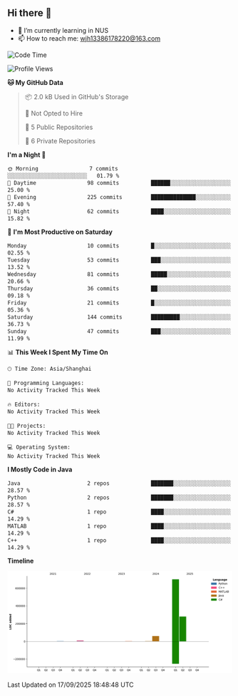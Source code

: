 ## Hi there 👋

- 🌱 I’m currently learning in NUS
- 📫 How to reach me: wjh13386178220@163.com


<!--START_SECTION:waka-->
![Code Time](http://img.shields.io/badge/Code%20Time-313%20hrs%2037%20mins-blue)

![Profile Views](http://img.shields.io/badge/Profile%20Views-0-blue)

**🐱 My GitHub Data** 

> 📦 2.0 kB Used in GitHub's Storage 
 > 
> 🚫 Not Opted to Hire
 > 
> 📜 5 Public Repositories 
 > 
> 🔑 6 Private Repositories 
 > 
**I'm a Night 🦉** 

```text
🌞 Morning                7 commits           ░░░░░░░░░░░░░░░░░░░░░░░░░   01.79 % 
🌆 Daytime                98 commits          ██████░░░░░░░░░░░░░░░░░░░   25.00 % 
🌃 Evening                225 commits         ██████████████░░░░░░░░░░░   57.40 % 
🌙 Night                  62 commits          ████░░░░░░░░░░░░░░░░░░░░░   15.82 % 
```
📅 **I'm Most Productive on Saturday** 

```text
Monday                   10 commits          █░░░░░░░░░░░░░░░░░░░░░░░░   02.55 % 
Tuesday                  53 commits          ███░░░░░░░░░░░░░░░░░░░░░░   13.52 % 
Wednesday                81 commits          █████░░░░░░░░░░░░░░░░░░░░   20.66 % 
Thursday                 36 commits          ██░░░░░░░░░░░░░░░░░░░░░░░   09.18 % 
Friday                   21 commits          █░░░░░░░░░░░░░░░░░░░░░░░░   05.36 % 
Saturday                 144 commits         █████████░░░░░░░░░░░░░░░░   36.73 % 
Sunday                   47 commits          ███░░░░░░░░░░░░░░░░░░░░░░   11.99 % 
```


📊 **This Week I Spent My Time On** 

```text
🕑︎ Time Zone: Asia/Shanghai

💬 Programming Languages: 
No Activity Tracked This Week

🔥 Editors: 
No Activity Tracked This Week

🐱‍💻 Projects: 
No Activity Tracked This Week

💻 Operating System: 
No Activity Tracked This Week
```

**I Mostly Code in Java** 

```text
Java                     2 repos             ███████░░░░░░░░░░░░░░░░░░   28.57 % 
Python                   2 repos             ███████░░░░░░░░░░░░░░░░░░   28.57 % 
C#                       1 repo              ████░░░░░░░░░░░░░░░░░░░░░   14.29 % 
MATLAB                   1 repo              ████░░░░░░░░░░░░░░░░░░░░░   14.29 % 
C++                      1 repo              ████░░░░░░░░░░░░░░░░░░░░░   14.29 % 
```



**Timeline**

![Lines of Code chart](https://raw.githubusercontent.com/wuhu-wang/wuhu-wang/main/assets/bar_graph.png)


 Last Updated on 17/09/2025 18:48:48 UTC
<!--END_SECTION:waka-->
